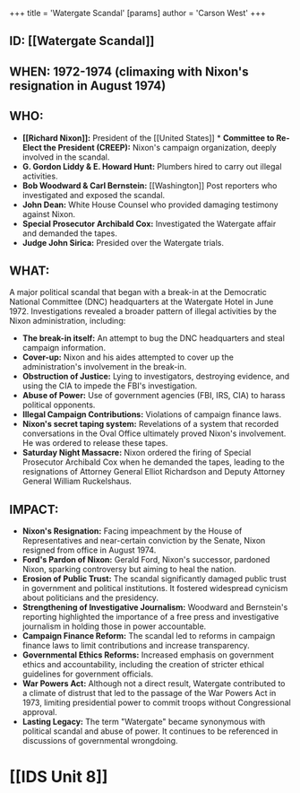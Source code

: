 +++
 title = 'Watergate Scandal'
[params]
	author = 'Carson West'
+++
## ID: [[Watergate Scandal]] 
## WHEN: 1972-1974 (climaxing with Nixon's resignation in August 1974)

## WHO:
* **[[Richard Nixon]]:** President of the [[United States]] * **Committee to Re-Elect the President (CREEP):** Nixon's campaign organization, deeply involved in the scandal.
* **G. Gordon Liddy & E. Howard Hunt:** Plumbers hired to carry out illegal activities.
* **Bob Woodward & Carl Bernstein:** [[Washington]] Post reporters who investigated and exposed the scandal.
* **John Dean:** White House Counsel who provided damaging testimony against Nixon.
* **Special Prosecutor Archibald Cox:** Investigated the Watergate affair and demanded the tapes.
* **Judge John Sirica:** Presided over the Watergate trials.

## WHAT:
A major political scandal that began with a break-in at the Democratic National Committee (DNC) headquarters at the Watergate Hotel in June 1972. Investigations revealed a broader pattern of illegal activities by the Nixon administration, including:

*   **The break-in itself:** An attempt to bug the DNC headquarters and steal campaign information.
*   **Cover-up:** Nixon and his aides attempted to cover up the administration's involvement in the break-in.
*   **Obstruction of Justice:** Lying to investigators, destroying evidence, and using the CIA to impede the FBI's investigation.
*   **Abuse of Power:** Use of government agencies (FBI, IRS, CIA) to harass political opponents.
*   **Illegal Campaign Contributions:** Violations of campaign finance laws.
*   **Nixon's secret taping system:** Revelations of a system that recorded conversations in the Oval Office ultimately proved Nixon's involvement. He was ordered to release these tapes.
*   **Saturday Night Massacre:** Nixon ordered the firing of Special Prosecutor Archibald Cox when he demanded the tapes, leading to the resignations of Attorney General Elliot Richardson and Deputy Attorney General William Ruckelshaus.

## IMPACT:
* **Nixon's Resignation:** Facing impeachment by the House of Representatives and near-certain conviction by the Senate, Nixon resigned from office in August 1974.
* **Ford's Pardon of Nixon:** Gerald Ford, Nixon's successor, pardoned Nixon, sparking controversy but aiming to heal the nation.
*   **Erosion of Public Trust:**  The scandal significantly damaged public trust in government and political institutions. It fostered widespread cynicism about politicians and the presidency.
*   **Strengthening of Investigative Journalism:** Woodward and Bernstein's reporting highlighted the importance of a free press and investigative journalism in holding those in power accountable.
*   **Campaign Finance Reform:** The scandal led to reforms in campaign finance laws to limit contributions and increase transparency.
*   **Governmental Ethics Reforms:** Increased emphasis on government ethics and accountability, including the creation of stricter ethical guidelines for government officials.
*   **War Powers Act:** Although not a direct result, Watergate contributed to a climate of distrust that led to the passage of the War Powers Act in 1973, limiting presidential power to commit troops without Congressional approval.
* **Lasting Legacy:** The term "Watergate" became synonymous with political scandal and abuse of power. It continues to be referenced in discussions of governmental wrongdoing.

# [[IDS Unit 8]]